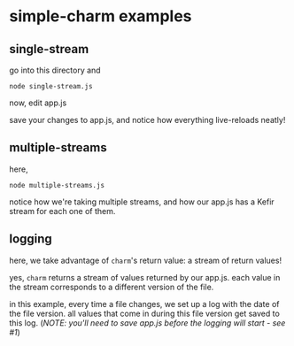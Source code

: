 # simple-charm examples

## single-stream

go into this directory and

    node single-stream.js

now, edit app.js

save your changes to app.js, 
and notice how everything live-reloads neatly!

## multiple-streams

here,

    node multiple-streams.js

notice how we're taking multiple streams, and how our app.js has a Kefir stream for each one of them.

## logging

here, we take advantage of `charm`'s return value: a stream of return values!

yes, `charm` returns a stream of values returned by our app.js. each value in the stream corresponds to a different version of the file.

in this example, every time a file changes, we set up a log with the date of the file version. all values that come in during this file version get saved to this log. (*NOTE: you'll need to save app.js before the logging will start - see #1*)


